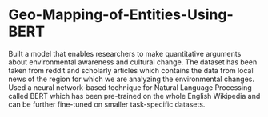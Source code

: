 # Geo-Mapping-of-Entities-Using-BERT
Built a model that enables researchers to make quantitative arguments about environmental awareness and cultural change. The dataset has been taken from reddit and scholarly articles which contains the data from local news of the region for which we are analyzing the environmental changes. Used a neural network-based technique for Natural Language Processing called BERT which has been pre-trained on the whole English Wikipedia and can be further fine-tuned on smaller task-specific datasets.
